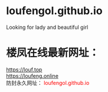 # loufengol.github.io
Looking for lady and beautiful girl  
# 楼凤在线最新网址：  
<font color=green>https://louf.top</font><br>
<font color=green>https://loufeng.online</font><br>
防封永久网址：
<font color=red>loufengol.github.io</font>

